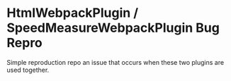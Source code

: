 # HtmlWebpackPlugin / SpeedMeasureWebpackPlugin Bug Repro

Simple reproduction repo an issue that occurs when these two plugins are used together.
